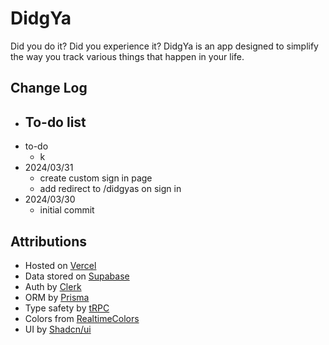 # DidgYa

Did you do it? Did you experience it? DidgYa is an app designed to simplify the way you track various things that happen in your life.

## Change Log

- ## To-do list
- to-do
  - k
- 2024/03/31
  - create custom sign in page
  - add redirect to /didgyas on sign in
- 2024/03/30
  - initial commit

## Attributions

- Hosted on [Vercel](https://vercel.com/)
- Data stored on [Supabase](https://supabase.com/)
- Auth by [Clerk](https://clerk.com/)
- ORM by [Prisma](https://www.prisma.io/)
- Type safety by [tRPC](https://trpc.io/)
- Colors from [RealtimeColors](https://www.realtimecolors.com/?colors=def2e7-050e09-89ddb0-1f824d-2bd579&fonts=Poppins-Poppins)
- UI by [Shadcn/ui](https://ui.shadcn.com/)
